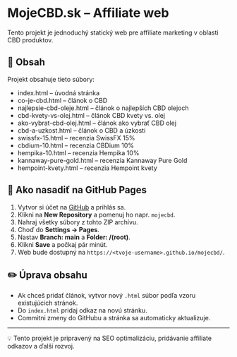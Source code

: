 # MojeCBD.sk – Affiliate web

Tento projekt je jednoduchý statický web pre affiliate marketing v oblasti CBD produktov.

## 📂 Obsah
Projekt obsahuje tieto súbory:
- index.html – úvodná stránka
- co-je-cbd.html – článok o CBD
- najlepsie-cbd-oleje.html – článok o najlepších CBD olejoch
- cbd-kvety-vs-olej.html – článok CBD kvety vs. olej
- ako-vybrat-cbd-olej.html – článok ako vybrať CBD olej
- cbd-a-uzkost.html – článok o CBD a úzkosti
- swissfx-15.html – recenzia SwissFX 15%
- cbdium-10.html – recenzia CBDium 10%
- hempika-10.html – recenzia Hempika 10%
- kannaway-pure-gold.html – recenzia Kannaway Pure Gold
- hempoint-kvety.html – recenzia Hempoint kvety

## 🚀 Ako nasadiť na GitHub Pages
1. Vytvor si účet na [GitHub](https://github.com) a prihlás sa.
2. Klikni na **New Repository** a pomenuj ho napr. `mojecbd`.
3. Nahraj všetky súbory z tohto ZIP archívu.
4. Choď do **Settings → Pages**.
5. Nastav **Branch: main** a **Folder: /(root)**.
6. Klikni **Save** a počkaj pár minút.
7. Web bude dostupný na `https://<tvoje-username>.github.io/mojecbd/`.

## ✏️ Úprava obsahu
- Ak chceš pridať článok, vytvor nový `.html` súbor podľa vzoru existujúcich stránok.
- Do `index.html` pridaj odkaz na novú stránku.
- Commitni zmeny do GitHubu a stránka sa automaticky aktualizuje.

---
💡 Tento projekt je pripravený na SEO optimalizáciu, pridávanie affiliate odkazov a ďalší rozvoj.